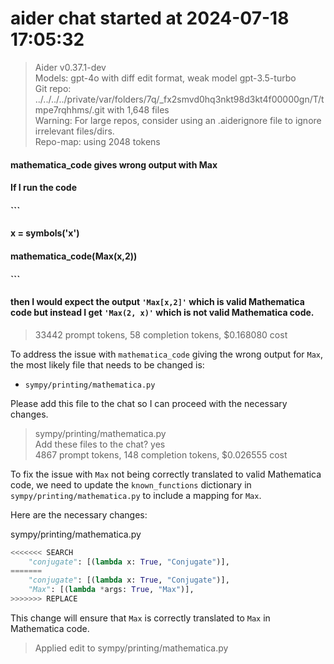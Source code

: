
# aider chat started at 2024-07-18 17:05:32

> Aider v0.37.1-dev  
> Models: gpt-4o with diff edit format, weak model gpt-3.5-turbo  
> Git repo: ../../../../private/var/folders/7q/_fx2smvd0hq3nkt98d3kt4f00000gn/T/tmpe7rqhhms/.git with 1,648 files  
> Warning: For large repos, consider using an .aiderignore file to ignore irrelevant files/dirs.  
> Repo-map: using 2048 tokens  

#### mathematica_code gives wrong output with Max  
#### If I run the code  
####   
#### ```  
#### x = symbols('x')  
#### mathematica_code(Max(x,2))  
#### ```  
####   
#### then I would expect the output `'Max[x,2]'` which is valid Mathematica code but instead I get `'Max(2, x)'` which is not valid Mathematica code.  
> 33442 prompt tokens, 58 completion tokens, $0.168080 cost  

To address the issue with `mathematica_code` giving the wrong output for `Max`, the most likely file that needs to be changed is:

- `sympy/printing/mathematica.py`

Please add this file to the chat so I can proceed with the necessary changes.

> sympy/printing/mathematica.py  
> Add these files to the chat? yes  
> 4867 prompt tokens, 148 completion tokens, $0.026555 cost  

To fix the issue with `Max` not being correctly translated to valid Mathematica code, we need to update the `known_functions` dictionary in `sympy/printing/mathematica.py` to include a mapping for `Max`.

Here are the necessary changes:

sympy/printing/mathematica.py
```python
<<<<<<< SEARCH
    "conjugate": [(lambda x: True, "Conjugate")],
=======
    "conjugate": [(lambda x: True, "Conjugate")],
    "Max": [(lambda *args: True, "Max")],
>>>>>>> REPLACE
```

This change will ensure that `Max` is correctly translated to `Max` in Mathematica code.

> Applied edit to sympy/printing/mathematica.py  
